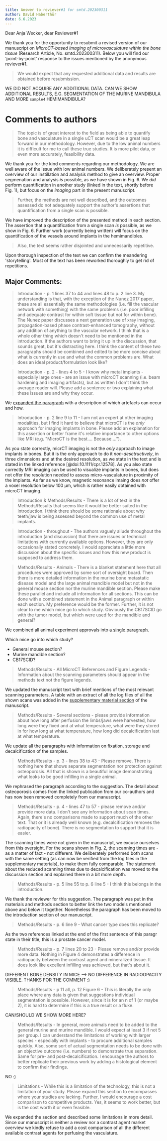 ```yaml
---
title: Answer to reviever#1 for smtd.202300311
author: David Haberthür
date: 6.6.2023
---
```


Dear Anja Wecker, dear Reviewer#1

We thank you for the opportunity to resubmit a revised version of our manuscript on *MicroCT-based imaging of microvasculature within the bone tissue* (Research Article, No. smtd.202300311).
Below you will find our ‘point-by-point’ response to the issues mentioned by the anonymous reviever#1.

> We would expect that any requested additional data and results are obtained before resubmission.

WE DID NOT ACQUIRE ANY ADDITIONAL DATA.
CAN WE SHOW ADDITIONAL RESULTS, E.G. SEGMENTATION OF THE MURINE MANDIBULA AND MORE `sample4` HEMIMANDIBULA?

# Comments to authors

> The topic is of great interest to the field as being able to quantify bone and vasculature in a single uCT scan would be a great leap forward in our methodology.
> However, due to the low animal numbers it is difficult for me to call these true studies.
> It is more pilot data, or even more accurately, feasibility data.

We thank you for the kind comments regarding our methodology.
We are well aware of the issue with low animal numbers.
We deliberately present an overview of our instillation and analysis method to give an overview.
Proper segmenation and analysis *is* possible, as we have shown in Fig. 6.
We *did* perform quantification in another study (linked in the text, shortly before Fig. 1), but focus on the *imaging* part in the present manuscript.

> Further, the methods are not well described, and the outcomes assessed do not adequately support the author's assertions that quantification from a single scan is possible.

We have improved the description of the presented method in each section.
The assertion that a quantification from a single scan *is* possible, as we show in Fig. 6.
Further work (currently being written) will focus on the quantification of the vessels around implants in the hemimandibles.

> Also, the text seems rather disjointed and unnecessarily repetitive.

Upon thorough inspection of the text we can confirm the meandering 'storytelling'.
Most of the text has been reworked thoroughly to get rid of repetitions.

## Major Comments:
> Introduction - p. 1 lines 37 to 44 and lines 48 to p. 2 line 3.
> My understanding is that, with the exception of the Nunez 2017 paper, these are all essentially the same methodologies (i.e. fill the vascular network with something) with the same problems (i.e. poor infilling and adequate contrast for within soft tissue but not for within bone).
> The Nunez paper discusses a next generation use of xray imaging, propagation-based phase contrast-enhanced tomography, without any addition of anything to the vascular network.
> I think that is a whole other thing which doesn't need to be mentioned in the introduction.
> If the authors want to bring it up in the discussion, that sounds great, but it's distracting here.
> I think the content of these two paragraphs should be combined and edited to be more concise about what is currently in use and what the common problems are.
> What does an ideal product/formulation look like?

> Introduction - p. 2 - lines 4 to 5 - I know why metal implants - especially large ones - are an issue with microCT scanning (i.e. beam hardening and imaging artifacts), but as written I don't think the average reader will.
> Please add a sentence or two explaining what these issues are and why they occur.

We [expanded the paragraph](https://github.com/microct-ana-unibe-ch/microvasculature-manuscript/commit/7905d2aa6be18baec3de21df78027bb2528e8f02) with a description of which artefacts can occur and how.

> Introduction - p. 2 line 9 to 11 - I am not an expert at other imaging modalities, but I find it hard to believe that microCT is the *only* approach for imaging implants in bone.
> Please add an explanation for this assertion or better frame it's relative importance to other options like MRI (e.g. "MicroCT is the best…. Because….").

As you state correctly, micrCT imaging is not the *only* approach to image implants in bones.
But it is the only approach to do it *non-desctructively*, in three dimensions and at the desired resolution, as we state in the text and is stated in the linked reference [@doi:10.1111/cpr.12578].
As you also state correctly MRI imaging can be used to visualize implants in bones, but does not offer the resolution needed to assess micro-vasculature in proximity of the implants.
As far as we know, magnetic resonance imaing does *not* offer a voxel resolution below 100 μm, which is rather easily obtained with microCT imaging.

> Introduction & Methods/Results - There is a lot of text in the Methods/Results that seems like it would be better suited in the Introduction.
> I think there should be some rationale about why teeth/jaw is being assessed beyond the common use of metal implants.

> Introduction - throughout - The authors vaguely allude throughout the introduction (and discussion) that there are issues or technical limitations with currently available options. However, they are only occasionally stated concretely. I would appreciate a little more discussion about the specific issues and how this new product is supposed to address them.

> Methods/Results - Animals - There is a blanket statement here that all procedures were approved by some sort of oversight board.
> Then there is more detailed information in the murine bone metastatic disease model and the large animal mandible model but not in the general mouse section nor the murine mandible section.
> Please make these parallel and include all information for all sections.
> This can be done with a combined statement in the Animal paragraph or within each section.
> My preference would be the former.
> Further, it is not clear to me which mice go to which study.
> Obviously the CB17SCID go with the tumor model, but which were used for the mandible and general?

We combined all animal experiment approvals into [a single paragraph](https://microct.ch/microvasculature-manuscript/#animals).

Which mice go into which study?

- General mouse section?
- Murine mandible section?
- CB17SCID?

> Methods/Results - All MicroCT References and Figure Legends - Information about the scanning parameters should appear in the methods text not the figure legends.

We updated the manuscript text with brief mentions of the most relevant scanning parameters.
A table with an extract of all the log files of all the shown scans was added in the [supplementary material section](https://microct.ch/microvasculature-manuscript/#supplementary-materials) of the manuscript.

> Methods/Results - Several sections - please provide information about how long after perfusion the limbs/jaws were harvested, how long were they fixed and at what temperature, what were they stored in for how long at what temperature, how long did decalcification last at what temperature.

We update all the paragraphs with information on fixation, storage and decalcification of the samples.

> Methods/Results - p. 3 - lines 38 to 43 - Please remove. There is nothing here that shows separate segmentation nor protection against osteoporosis.
> All that is shown is a beautiful image demonstrating what looks to be good infilling in a single animal.

We rephrased the paragraph according to the suggestion.
The detail about osteoporosis comes from the linked publication from our co-authors and has now been removed completely from our manuscript.

> Methods/Results - p. 4 - lines 47 to 57 - please remove and/or provide more data.
> I don't see any information about scan times.
> Again, there's no comparisons made to support much of the other text.
> That or it is already well known (e.g. decalcification removes the radiopacity of bone).
> There is no segmentation to support that it is easier.

The scanning times were not given in the manuscript, we excuse ourselves from this oversight.
For the scans shown in Fig. 2, the scanning times are - as a matter of fact - not different.
We deliberately performed both scans with the same setting (as can now be verified from the log files in the supplementary materials), to make them fully comparable.
The statement about the reduced scanning times due to decalcification was moved to the discussion section and explained there in a bit more depth.

> Methods/Results - p. 5 line 55 to p. 6 line 5 - I think this belongs in the introduction.

We thank the reviewer for this suggestion.
The paragraph was put in the materials and methods section to better link the two models mentioned above and below it together.
Nonetheless the paragraph has been moved to the introduction section of our manuscript.

> Methods/Results - p. 6 line 9 - What cancer type does this replicate?

As the two references linked at the end of the first sentence of this paragr state in their title, this is a prostate cancer model.

> Methods/Results - p. 7 lines 20 to 23 - Please remove and/or provide more data. Nothing in Figure 4 demonstrates a difference in radiopacity between the contrast agent and mineralized tissue. It does look like excellent infilling was achieved, but that's about it.

DIFFERENT BONE DENSITY IN MICE --> NO DIFFERENCE IN RADIOOPACITY VISIBLE.
THANKS FOR THE COMMENT :)

> Methods/Results - p 11 all, p. 12 Figure 6 - This is literally the only place where any data is given that suggestions individual segmentation is possible. However, since it is for an n of 1 (or maybe 2), it is hard to determine if this is a true result or a fluke.

CAN/SHOULD WE SHOW MORE HERE?

> Methods/Results - In general, more animals need to be added to the general murine and murine mandible. I would expect at least 3 if not 5 per group. I can understand the limitations of working with larger species - especially with implants - to procure additional samples quickly.  Also, some sort of actual segmentation needs to be done with an objective outcome (i.e. numbers) to demonstrate true separation. Same for pre- and post-decalcification.  I encourage the authors to better replicate their previous work by adding a histological element to confirm their findings.

NO :)

> Limitations - While this is a limitation of the technology, this is not a limitation of your study.
> Please expand this section to encompasses where your studies are lacking.
> Further, I would encourage a cost comparison to competitive products.
> Yes, it seems to work better, but is the cost worth it or even feasible.

We expanded the section and described some limitations in more detail.
Since our manuscript is neither a review nor a contrast agent market overview we kindly refuse to add a cost comparison of all the different available contrast agents for perfusing the vasculature.

